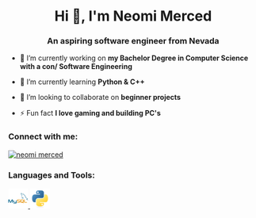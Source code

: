 <h1 align="center">Hi 👋, I'm Neomi Merced</h1>
<h3 align="center">An aspiring software engineer from Nevada</h3>

- 🔭 I’m currently working on **my Bachelor Degree in Computer Science with a con/ Software Engineering**

- 🌱 I’m currently learning **Python & C++**

- 👯 I’m looking to collaborate on **beginner projects**

- ⚡ Fun fact **I love gaming and building PC's**

<h3 align="left">Connect with me:</h3>
<p align="left">
<a href="https://linkedin.com/in/neomi merced" target="blank"><img align="center" src="https://raw.githubusercontent.com/rahuldkjain/github-profile-readme-generator/master/src/images/icons/Social/linked-in-alt.svg" alt="neomi merced" height="30" width="40" /></a>
</p>

<h3 align="left">Languages and Tools:</h3>
<p align="left"> <a href="https://www.mysql.com/" target="_blank" rel="noreferrer"> <img src="https://raw.githubusercontent.com/devicons/devicon/master/icons/mysql/mysql-original-wordmark.svg" alt="mysql" width="40" height="40"/> </a> <a href="https://www.python.org" target="_blank" rel="noreferrer"> <img src="https://raw.githubusercontent.com/devicons/devicon/master/icons/python/python-original.svg" alt="python" width="40" height="40"/> </a> </p>

